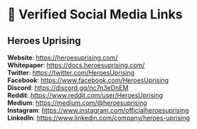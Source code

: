 # 🔗 Verified Social Media Links

## Heroes Uprising

**Website**: https://heroesuprising.com/ \
**Whitepaper**: https://docs.heroesuprising.com/ \
**Twitter**: https://twitter.com/HeroesUprising \
**Facebook**: https://www.facebook.com/HeroesUprising \
**Discord**: https://discord.gg/nc7n3eDnEM \
**Reddit**: https://www.reddit.com/user/HeroesUprising \
**Medium**: https://medium.com/@heroesuprising \
**Instagram**: https://www.instagram.com/officialheroesuprising \
**LinkedIn**: https://www.linkedin.com/company/heroes-uprising
